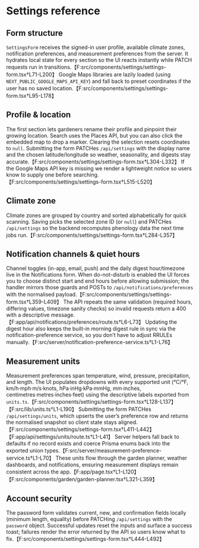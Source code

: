 # Settings reference

## Form structure
`SettingsForm` receives the signed-in user profile, available climate zones, notification preferences, and measurement preferences from the server. It hydrates local state for every section so the UI reacts instantly while PATCH requests run in transitions.【F:src/components/settings/settings-form.tsx†L71-L200】 Google Maps libraries are lazily loaded (using `NEXT_PUBLIC_GOOGLE_MAPS_API_KEY`) and fall back to preset coordinates if the user has no saved location.【F:src/components/settings/settings-form.tsx†L95-L178】

## Profile & location
The first section lets gardeners rename their profile and pinpoint their growing location. Search uses the Places API, but you can also click the embedded map to drop a marker. Clearing the selection resets coordinates to `null`. Submitting the form PATCHes `/api/settings` with the display name and the chosen latitude/longitude so weather, seasonality, and digests stay accurate.【F:src/components/settings/settings-form.tsx†L304-L332】 If the Google Maps API key is missing we render a lightweight notice so users know to supply one before searching.【F:src/components/settings/settings-form.tsx†L515-L520】

## Climate zone
Climate zones are grouped by country and sorted alphabetically for quick scanning. Saving picks the selected zone ID (or `null`) and PATCHes `/api/settings` so the backend recomputes phenology data the next time jobs run.【F:src/components/settings/settings-form.tsx†L284-L357】

## Notification channels & quiet hours
Channel toggles (in-app, email, push) and the daily digest hour/timezone live in the Notifications form. When do-not-disturb is enabled the UI forces you to choose distinct start and end hours before allowing submission; the handler mirrors those guards and POSTs to `/api/notifications/preferences` with the normalised payload.【F:src/components/settings/settings-form.tsx†L359-L409】 The API repeats the same validation (required hours, differing values, timezone sanity checks) so invalid requests return a 400 with a descriptive message.【F:app/api/notifications/preferences/route.ts†L6-L73】 Updating the digest hour also keeps the built-in morning digest rule in sync via the notification-preference service, so you don’t have to adjust RRULEs manually.【F:src/server/notification-preference-service.ts†L1-L76】

## Measurement units
Measurement preferences span temperature, wind, pressure, precipitation, and length. The UI populates dropdowns with every supported unit (°C/°F, km/h·mph·m/s·knots, hPa·inHg·kPa·mmHg, mm·inches, centimetres·metres·inches·feet) using the descriptive labels exported from `units.ts`.【F:src/components/settings/settings-form.tsx†L128-L137】【F:src/lib/units.ts†L1-L190】 Submitting the form PATCHes `/api/settings/units`, which upserts the user’s preference row and returns the normalised snapshot so client state stays aligned.【F:src/components/settings/settings-form.tsx†L411-L442】【F:app/api/settings/units/route.ts†L1-L41】 Server helpers fall back to defaults if no record exists and coerce Prisma enums back into the exported union types.【F:src/server/measurement-preference-service.ts†L1-L70】 These units flow through the garden planner, weather dashboards, and notifications, ensuring measurement displays remain consistent across the app.【F:app/page.tsx†L1-L120】【F:src/components/garden/garden-planner.tsx†L321-L359】

## Account security
The password form validates current, new, and confirmation fields locally (minimum length, equality) before PATCHing `/api/settings` with the `password` object. Successful updates reset the inputs and surface a success toast; failures render the error returned by the API so users know what to fix.【F:src/components/settings/settings-form.tsx†L444-L492】

